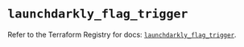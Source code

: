 # `launchdarkly_flag_trigger`

Refer to the Terraform Registry for docs: [`launchdarkly_flag_trigger`](https://registry.terraform.io/providers/launchdarkly/launchdarkly/2.21.0/docs/resources/flag_trigger).
